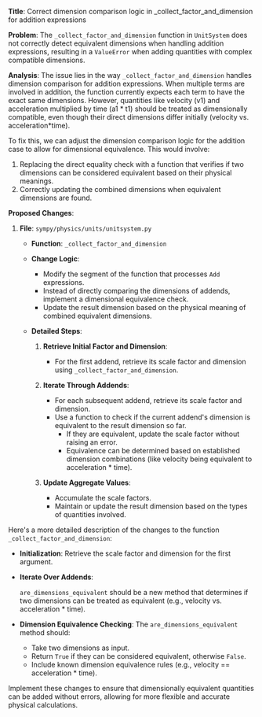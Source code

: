 **Title**: Correct dimension comparison logic in _collect_factor_and_dimension for addition expressions

**Problem**: The `_collect_factor_and_dimension` function in `UnitSystem` does not correctly detect equivalent dimensions when handling addition expressions, resulting in a `ValueError` when adding quantities with complex compatible dimensions.

**Analysis**: The issue lies in the way `_collect_factor_and_dimension` handles dimension comparison for addition expressions. When multiple terms are involved in addition, the function currently expects each term to have the exact same dimensions. However, quantities like velocity (v1) and acceleration multiplied by time (a1 * t1) should be treated as dimensionally compatible, even though their direct dimensions differ initially (velocity vs. acceleration*time).

To fix this, we can adjust the dimension comparison logic for the addition case to allow for dimensional equivalence. This would involve:
1. Replacing the direct equality check with a function that verifies if two dimensions can be considered equivalent based on their physical meanings.
2. Correctly updating the combined dimensions when equivalent dimensions are found.

**Proposed Changes**:
1. **File**: `sympy/physics/units/unitsystem.py`

   - **Function**: `_collect_factor_and_dimension`
   - **Change Logic**:
     - Modify the segment of the function that processes `Add` expressions.
     - Instead of directly comparing the dimensions of addends, implement a dimensional equivalence check.
     - Update the result dimension based on the physical meaning of combined equivalent dimensions.

   - **Detailed Steps**:
     1. **Retrieve Initial Factor and Dimension**:
        - For the first addend, retrieve its scale factor and dimension using `_collect_factor_and_dimension`.

     2. **Iterate Through Addends**:
        - For each subsequent addend, retrieve its scale factor and dimension.
        - Use a function to check if the current addend's dimension is equivalent to the result dimension so far.
          - If they are equivalent, update the scale factor without raising an error.
          - Equivalence can be determined based on established dimension combinations (like velocity being equivalent to acceleration * time).

     3. **Update Aggregate Values**:
        - Accumulate the scale factors.
        - Maintain or update the result dimension based on the types of quantities involved.

Here's a more detailed description of the changes to the function `_collect_factor_and_dimension`:

- **Initialization**: Retrieve the scale factor and dimension for the first argument.
  

- **Iterate Over Addends**:
  
  `are_dimensions_equivalent` should be a new method that determines if two dimensions can be treated as equivalent (e.g., velocity vs. acceleration * time).

- **Dimension Equivalence Checking**:
  The `are_dimensions_equivalent` method should:
  - Take two dimensions as input.
  - Return `True` if they can be considered equivalent, otherwise `False`.
  - Include known dimension equivalence rules (e.g., velocity == acceleration \* time).

Implement these changes to ensure that dimensionally equivalent quantities can be added without errors, allowing for more flexible and accurate physical calculations.
